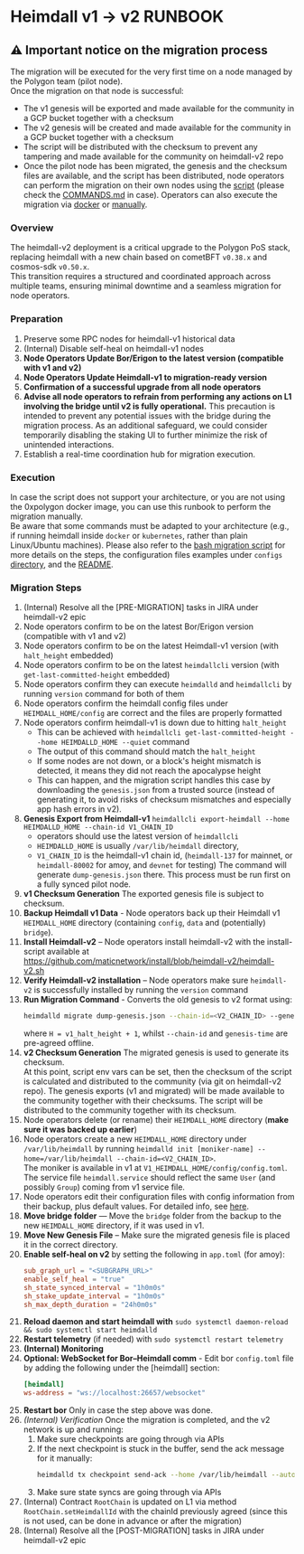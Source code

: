 # Heimdall v1 -> v2 RUNBOOK

## ⚠️ Important notice on the migration process
The migration will be executed for the very first time on a node managed by the Polygon team (pilot node).  
Once the migration on that node is successful:
- The v1 genesis will be exported and made available for the community in a GCP bucket together with a checksum
- The v2 genesis will be created and made available for the community in a GCP bucket together with a checksum
- The script will be distributed with the checksum to prevent any tampering and made available for the community on heimdall-v2 repo
- Once the pilot node has been migrated, the genesis and the checksum files are available,
  and the script has been distributed, node operators can perform the migration on their own nodes using the [script](migrate.sh)
  (please check the [COMMANDS.md](./COMMANDS.md) in case).
  Operators can also execute the migration via [docker](../README.md#containerized-migration) or [manually](RUNBOOK.md).

### Overview

The heimdall-v2 deployment is a critical upgrade to the Polygon PoS stack, replacing heimdall with a new chain based on cometBFT `v0.38.x` and cosmos-sdk `v0.50.x`.  
This transition requires a structured and coordinated approach across multiple teams, ensuring minimal downtime and a seamless migration for node operators.

### Preparation

1. Preserve some RPC nodes for heimdall-v1 historical data
2. (Internal) Disable self-heal on heimdall-v1 nodes
3. **Node Operators Update Bor/Erigon to the latest version (compatible with v1 and v2)**
4. **Node Operators Update Heimdall-v1 to migration-ready version**
5. **Confirmation of a successful upgrade from all node operators**
6. **Advise all node operators to refrain from performing any actions on L1 involving the bridge until v2 is fully operational.** This precaution is intended to prevent any potential issues with the bridge during the migration process. As an additional safeguard, we could consider temporarily disabling the staking UI to further minimize the risk of unintended interactions.
7. Establish a real-time coordination hub for migration execution.

### Execution

In case the script does not support your architecture, or you are not using the 0xpolygon docker image, you can use this runbook to perform the migration manually.  
Be aware that some commands must be adapted to your architecture (e.g., if running heimdall inside `docker` or `kubernetes`, rather than plain Linux/Ubuntu machines).
Please also refer to the [bash migration script](migrate.sh) for more details on the steps, the configuration files examples under `configs` [directory](../configs), and the [README](README.md).  

### Migration Steps
1. (Internal) Resolve all the [PRE-MIGRATION] tasks in JIRA under heimdall-v2 epic
2. Node operators confirm to be on the latest Bor/Erigon version (compatible with v1 and v2)
3. Node operators confirm to be on the latest Heimdall-v1 version (with `halt_height` embedded)
4. Node operators confirm to be on the latest `heimdallcli` version (with `get-last-committed-height` embedded)
5. Node operators confirm they can execute `heimdalld` and `heimdallcli` by running `version` command for both of them
6. Node operators confirm the heimdall config files under `HEIMDALL_HOME/config` are correct and the files are properly formatted
7. Node operators confirm heimdall-v1 is down due to hitting `halt_height`
    - This can be achieved with `heimdallcli get-last-committed-height --home HEIMDALLD_HOME --quiet` command
    - The output of this command should match the `halt_height`
    - If some nodes are not down, or a block's height mismatch is detected, it means they did not reach the apocalypse height
    - This can happen, and the migration script handles this case by downloading the `genesis.json` from a trusted source (instead of generating it, to avoid risks of checksum mismatches and especially app hash errors in v2).
8. **Genesis Export from Heimdall-v1**
   `heimdallcli export-heimdall --home HEIMDALLD_HOME --chain-id V1_CHAIN_ID`
    - operators should use the latest version of `heimdallcli`
    - `HEIMDALLD_HOME` is usually `/var/lib/heimdall` directory,
    - `V1_CHAIN_ID` is the heimdall-v1 chain id, (`heimdall-137` for mainnet, or `heimdall-80002` for amoy, and `devnet` for testing)
      The command will generate `dump-genesis.json` there. This process must be run first on a fully synced pilot node.
9. **v1 Checksum Generation**
   The exported genesis file is subject to checksum.
10. **Backup Heimdall v1 Data** - Node operators back up their Heimdall v1 `HEIMDALL_HOME` directory (containing `config`, `data` and (potentially) `bridge`).
11. **Install Heimdall-v2** – Node operators install heimdall-v2 with the install-script available at https://github.com/maticnetwork/install/blob/heimdall-v2/heimdall-v2.sh
12. **Verify Heimdall-v2 installation** – Node operators make sure `heimdall-v2` is successfully installed by running the `version` command
13. **Run Migration Command** - Converts the old genesis to v2 format using:
    ```bash
    heimdalld migrate dump-genesis.json --chain-id=<V2_CHAIN_ID> --genesis-time=<TIME_IN_FORMAT_YYYY-MM-DDTHH:MM:SSZ) --initial-height=<H>
    ```
    where `H = v1_halt_height + 1`, whilst `--chain-id` and `genesis-time` are pre-agreed offline.
14. **v2 Checksum Generation**
    The migrated genesis is used to generate its checksum.  
    At this point, script env vars can be set,
    then the checksum of the script is calculated and distributed to the community (via git on heimdall-v2 repo).
    The genesis exports (v1 and migrated) will be made available to the community together with their checksums.
    The script will be distributed to the community together with its checksum.
15. Node operators delete (or rename) their `HEIMDALL_HOME` directory (**make sure it was backed up earlier**)
16. Node operators create a new `HEIMDALL_HOME` directory under `/var/lib/heimdall` by running `heimdalld init [moniker-name] --home=/var/lib/heimdall --chain-id=<V2_CHAIN_ID>`.  
    The moniker is available in v1 at `V1_HEIMDALL_HOME/config/config.toml`.
    The service file `heimdall.service` should reflect the same `User` (and possibly `Group`) coming from v1 service file.
17. Node operators edit their configuration files with config information from their backup, plus default values. For detailed info, see [here](../configs/README.md).
18. **Move bridge folder** — Move the `bridge` folder from the backup to the new `HEIMDALL_HOME` directory, if it was used in v1.
19. **Move New Genesis File** – Make sure the migrated genesis file is placed it in the correct directory.
20. **Enable self-heal on v2** by setting the following in `app.toml` (for amoy):
    ```toml
    sub_graph_url = "<SUBGRAPH_URL>"
    enable_self_heal = "true"
    sh_state_synced_interval = "1h0m0s"
    sh_stake_update_interval = "1h0m0s"
    sh_max_depth_duration = "24h0m0s"
    ```
21. **Reload daemon and start heimdall with** `sudo systemctl daemon-reload && sudo systemctl start heimdalld`
22. **Restart telemetry** (if needed) with `sudo systemctl restart telemetry`
23. **(Internal) Monitoring**
24. **Optional: WebSocket for Bor–Heimdall comm** - Edit bor `config.toml` file by adding the following under the [heimdall] section:
    ```toml
    [heimdall]
    ws-address = "ws://localhost:26657/websocket"
    ```
25. **Restart bor** Only in case the step above was done.
26. *(Internal) Verification*
    Once the migration is completed, and the v2 network is up and running:
    1. Make sure checkpoints are going through via APIs
    2. If the next checkpoint is stuck in the buffer, send the ack message for it manually:
       ```bash
       heimdalld tx checkpoint send-ack --home /var/lib/heimdall --auto-configure=true
       ```
    3. Make sure state syncs are going through via APIs
27. (Internal) Contract `RootChain` is updated on L1 via method `RootChain.setHeimdallId` with the chainId previously agreed (since this is not used, can be done in advance or after the migration)
28. (Internal) Resolve all the [POST-MIGRATION] tasks in JIRA under heimdall-v2 epic
